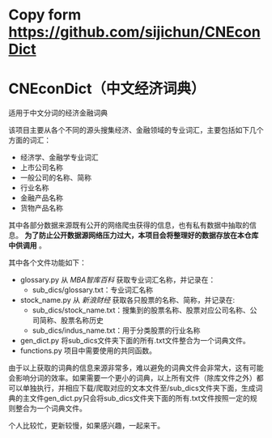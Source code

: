 # Copy form **https://github.com/sijichun/CNEconDict**
# CNEconDict（中文经济词典）
适用于中文分词的经济金融词典


该项目主要从各个不同的源头搜集经济、金融领域的专业词汇，主要包括如下几个方面的词汇：

* 经济学、金融学专业词汇
* 上市公司名称
* 一般公司的名称、简称
* 行业名称
* 金融产品名称
* 货物产品名称

其中各部分数据来源既有公开的网络爬虫获得的信息，也有私有数据中抽取的信息。 **为了防止公开数据源网络压力过大，本项目会将整理好的数据存放在本仓库中供调用** 。

其中各个文件功能如下：

* glossary.py  从 *MBA智库百科* 获取专业词汇名称，并记录在：
    * sub_dics/glossary.txt：专业词汇名称
* stock_name.py 从 *新浪财经* 获取各只股票的名称、简称，并记录在:
    * sub_dics/stock_name.txt：搜集到的股票名称、股票对应公司名称、公司简称、股票名称历史
    * sub_dics/indus_name.txt：用于分类股票的行业名称
* gen_dict.py  将sub_dics文件夹下面的所有.txt文件整合为一个词典文件。
* functions.py  项目中需要使用的共同函数。


由于以上获取的词典的信息来源非常多，难以避免的词典文件会非常大，这有可能会影响分词的效率。如果需要一个更小的词典，以上所有文件（除库文件之外）都可以单独执行，并相应下载/爬取对应的文本文件至/sub_dics文件夹下面，生成词典的主文件gen_dict.py只会将sub_dics文件夹下面的所有.txt文件按照一定的规则整合为一个词典文件。

个人比较忙，更新较慢，如果感兴趣，一起来干。
